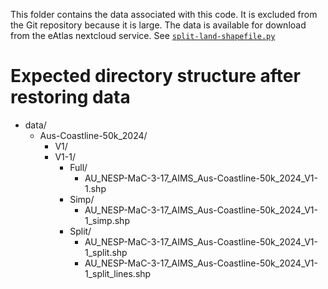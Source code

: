 This folder contains the data associated with this code. It is excluded from the Git repository because it is large. The data is available for download from the eAtlas nextcloud service. See [`split-land-shapefile.py`](../README.md#split-land-shapefile-py)

# Expected directory structure after restoring data

- data/
    - Aus-Coastline-50k_2024/
        - V1/
        - V1-1/
            - Full/
                - AU_NESP-MaC-3-17_AIMS_Aus-Coastline-50k_2024_V1-1.shp
            - Simp/
                - AU_NESP-MaC-3-17_AIMS_Aus-Coastline-50k_2024_V1-1_simp.shp
            - Split/
                - AU_NESP-MaC-3-17_AIMS_Aus-Coastline-50k_2024_V1-1_split.shp
                - AU_NESP-MaC-3-17_AIMS_Aus-Coastline-50k_2024_V1-1_split_lines.shp

